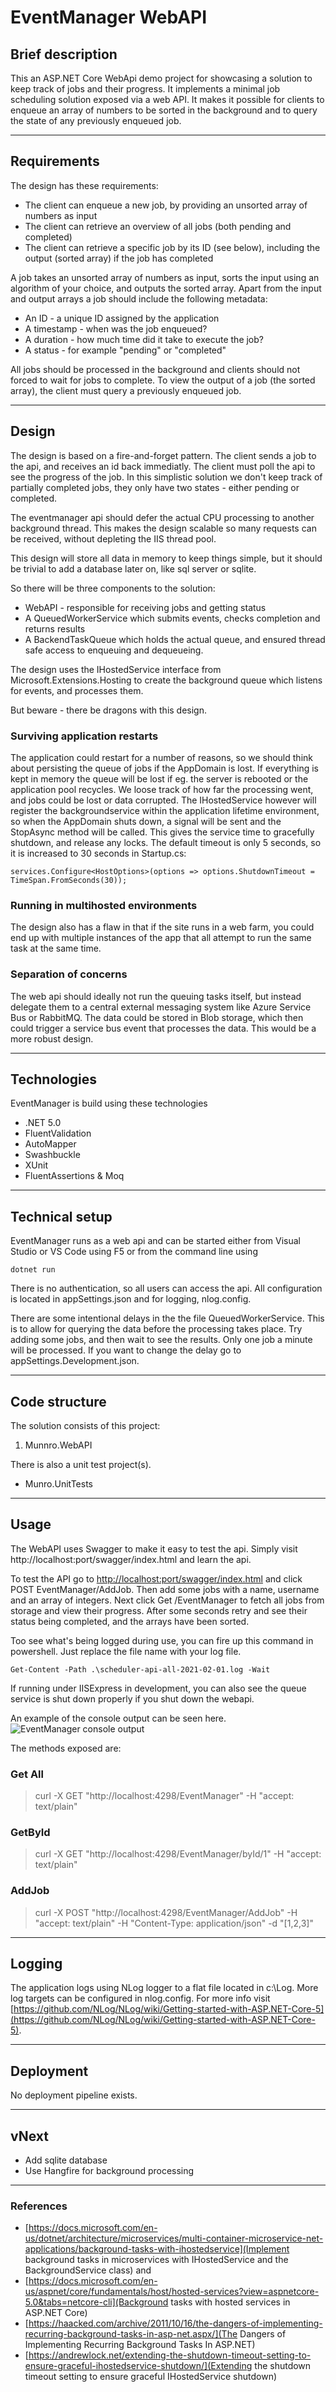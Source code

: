 # EventManager WebAPI

## Brief description
This an ASP.NET Core WebApi demo project for showcasing a solution to keep track of jobs and their progress.
It implements a minimal job scheduling solution exposed via a web API. It makes it possible for clients to enqueue an array of numbers to be
sorted in the background and to query the state of any previously enqueued job.

---

## Requirements
The design has these requirements:

* The client can enqueue a new job, by providing an unsorted array of numbers as input
* The client can retrieve an overview of all jobs (both pending and completed)
* The client can retrieve a specific job by its ID (see below), including the output (sorted array) if the job has completed

A job takes an unsorted array of numbers as input, sorts the input using an algorithm of your choice, and outputs the sorted array. 
Apart from the input and output arrays a job should include the following metadata:

* An ID - a unique ID assigned by the application
* A timestamp - when was the job enqueued?
* A duration - how much time did it take to execute the job?
* A status - for example "pending" or "completed"

All jobs should be processed in the background and clients should not forced to wait for jobs to complete.
To view the output of a job (the sorted array), the client must query a previously enqueued job.

---

## Design
The design is based on a fire-and-forget pattern. The client sends a job to the api, and receives an id back immediatly. The client must poll the api 
to see the progress of the job. In this simplistic solution we don't keep track of partially completed jobs, they only have two states - either pending or completed.

The eventmanager api should defer the actual CPU processing to another background thread. This makes the design scalable so many requests can be received, without depleting the IIS thread pool.

This design will store all data in memory to keep things simple, but it should be trivial to add a database later on, like sql server or sqlite.

So there will be three components to the solution:
* WebAPI - responsible for receiving jobs and getting status
* A QueuedWorkerService which submits events, checks completion and returns results
* A BackendTaskQueue which holds the actual queue, and ensured thread safe access to enqueuing and dequeueing.

The design uses the IHostedService interface from Microsoft.Extensions.Hosting to create the background queue which listens for events, and processes them.

But beware - there be dragons with this design.

### Surviving application restarts
The application could restart for a number of reasons, so we should think about persisting the queue of jobs if the AppDomain is lost. 
If everything is kept in memory the queue will be lost if eg. the server is rebooted or the application pool recycles. We loose track of how far the processing went, and jobs could be lost or data corrupted. 
The IHostedService however will register the backgroundservice within the application lifetime environment, so when the AppDomain shuts down, a signal will be sent and the StopAsync method will be called.
This gives the service time to gracefully shutdown, and release any locks. The default timeout is only 5 seconds, so it is increased to 30 seconds in Startup.cs:

```
services.Configure<HostOptions>(options => options.ShutdownTimeout = TimeSpan.FromSeconds(30));
```

### Running in multihosted environments
The design also has a flaw in that if the site runs in a web farm, you could end up with multiple instances of the app that all attempt to run the same task at the same time.

### Separation of concerns
The web api should ideally not run the queuing tasks itself, but instead delegate them to a central external messaging system like Azure Service Bus or RabbitMQ.
The data could be stored in Blob storage, which then could trigger a service bus event that processes the data. This would be a more robust design.

---

## Technologies
EventManager is build using these technologies 
* .NET 5.0
* FluentValidation
* AutoMapper
* Swashbuckle
* XUnit
* FluentAssertions & Moq

---

## Technical setup
EventManager runs as a web api and can be started either from Visual Studio or VS Code using F5 or from the command line using

```
dotnet run
```

There is no authentication, so all users can access the api.
All configuration is located in appSettings.json and for logging, nlog.config.

There are some intentional delays in the the file QueuedWorkerService. This is to allow for querying the data before the processing takes place.
Try adding some jobs, and then wait to see the results. Only one job a minute will be processed. If you want to change the delay go to appSettings.Development.json.

---

## Code structure
The solution consists of this project:

1. Munnro.WebAPI

There is also a unit test project(s).
* Munro.UnitTests

---

## Usage
The WebAPI uses Swagger to make it easy to test the api. Simply visit http://localhost:port/swagger/index.html and learn the api. 

To test the API go to [http://localhost:port/swagger/index.html](http://localhost:port/swagger/index.html) and click POST EventManager/AddJob.
Then add some jobs with a name, username and an array of integers.
Next click Get /EventManager to fetch all jobs from storage and view their progress.
After some seconds retry and see their status being completed, and the arrays have been sorted.

Too see what's being logged during use, you can fire up this command in powershell. Just replace the file name with your log file.

```
Get-Content -Path .\scheduler-api-all-2021-02-01.log -Wait
```

If running under IISExpress in development, you can also see the queue service is shut down properly if you shut down the webapi.

An example of the console output can be seen here.
![EventManager console output](https://i.imgur.com/dNNJuOx.png)


The methods exposed are:

### Get All
> curl -X GET "http://localhost:4298/EventManager" -H  "accept: text/plain"

### GetById
> curl -X GET "http://localhost:4298/EventManager/byId/1" -H  "accept: text/plain"

### AddJob
> curl -X POST "http://localhost:4298/EventManager/AddJob" -H  "accept: text/plain" -H  "Content-Type: application/json" -d "[1,2,3]"

---

## Logging
The application logs using NLog logger to a flat file located in c:\Log. More log targets can be configured in nlog.config. For more info visit [https://github.com/NLog/NLog/wiki/Getting-started-with-ASP.NET-Core-5](https://github.com/NLog/NLog/wiki/Getting-started-with-ASP.NET-Core-5).

---

## Deployment
No deployment pipeline exists.

---

## vNext
* Add sqlite database
* Use Hangfire for background processing

---

### References
* [https://docs.microsoft.com/en-us/dotnet/architecture/microservices/multi-container-microservice-net-applications/background-tasks-with-ihostedservice](Implement background tasks in microservices with IHostedService and the BackgroundService class) and 
* [https://docs.microsoft.com/en-us/aspnet/core/fundamentals/host/hosted-services?view=aspnetcore-5.0&tabs=netcore-cli](Background tasks with hosted services in ASP.NET Core)
* [https://haacked.com/archive/2011/10/16/the-dangers-of-implementing-recurring-background-tasks-in-asp-net.aspx/](The Dangers of Implementing Recurring Background Tasks In ASP.NET)
* [https://andrewlock.net/extending-the-shutdown-timeout-setting-to-ensure-graceful-ihostedservice-shutdown/](Extending the shutdown timeout setting to ensure graceful IHostedService shutdown)
